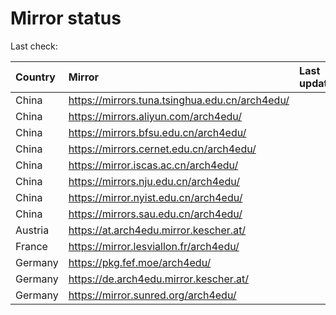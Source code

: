 <script src="./time.js"></script>
# Mirror status
Last check: <script type="text/javascript">localize(1713737834.7063816);</script>

|Country|Mirror|Last update|
|:------|:-----|:----------|
|China|https://mirrors.tuna.tsinghua.edu.cn/arch4edu/|<script type="text/javascript">localize(1713681016);</script>|
|China|https://mirrors.aliyun.com/arch4edu/|<script type="text/javascript">localize(1713681016);</script>|
|China|https://mirrors.bfsu.edu.cn/arch4edu/|<script type="text/javascript">localize(1713681016);</script>|
|China|https://mirrors.cernet.edu.cn/arch4edu/|<script type="text/javascript">localize(1713724233);</script>|
|China|https://mirror.iscas.ac.cn/arch4edu/|<script type="text/javascript">localize(1713681016);</script>|
|China|https://mirrors.nju.edu.cn/arch4edu/|<script type="text/javascript">localize(1713637907);</script>|
|China|https://mirror.nyist.edu.cn/arch4edu/|<script type="text/javascript">localize(1713724233);</script>|
|China|https://mirrors.sau.edu.cn/arch4edu/|<script type="text/javascript">localize(1713724233);</script>|
|Austria|https://at.arch4edu.mirror.kescher.at/|<script type="text/javascript">localize(1713724233);</script>|
|France|https://mirror.lesviallon.fr/arch4edu/|<script type="text/javascript">localize(1713681016);</script>|
|Germany|https://pkg.fef.moe/arch4edu/|<script type="text/javascript">localize(1713724233);</script>|
|Germany|https://de.arch4edu.mirror.kescher.at/|<script type="text/javascript">localize(1713724233);</script>|
|Germany|https://mirror.sunred.org/arch4edu/|<script type="text/javascript">localize(1713724233);</script>|

<script src="./tablefilter/tablefilter.js"></script>
<script src="./table.js"></script>